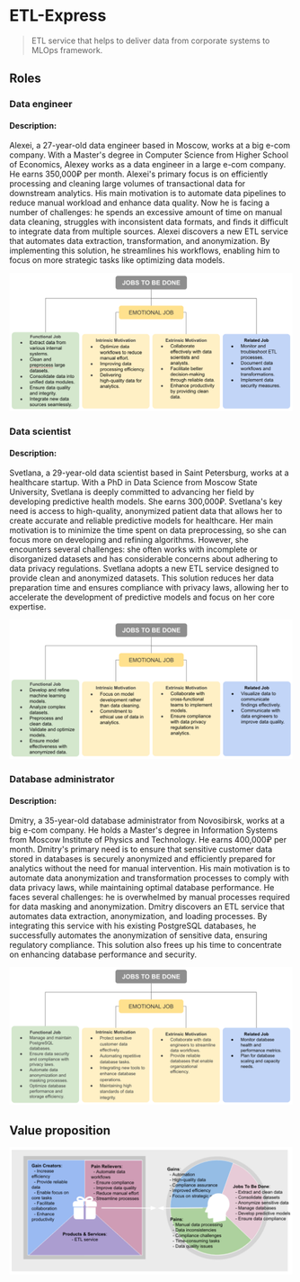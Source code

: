 # ETL-Express 

> ETL service that helps to deliver data from corporate systems to MLOps framework.

## Roles

### Data engineer

#### Description:


Alexei, a 27-year-old data engineer based in Moscow, works at a big e-com company. With a Master's degree in Computer Science from Higher School of Economics, Alexey works as a data engineer in a large e-com company. He earns 350,000₽ per month.
Alexei's primary focus is on efficiently processing and cleaning large volumes of transactional data for downstream analytics. His main motivation is to automate data pipelines to reduce manual workload and enhance data quality. Now he is facing a number of challenges: he spends an excessive amount of time on manual data cleaning, struggles with inconsistent data formats, and finds it difficult to integrate data from multiple sources.
Alexei discovers a new ETL service that automates data extraction, transformation, and anonymization. By implementing this solution, he streamlines his workflows, enabling him to focus on more strategic tasks like optimizing data models.


![](diagrams/data-engineer-jtd.png)

### Data scientist

#### Description:


Svetlana, a 29-year-old data scientist based in Saint Petersburg, works at a healthcare startup. With a PhD in Data Science from Moscow State University, Svetlana is deeply committed to advancing her field by developing predictive health models. She earns 300,000₽.
Svetlana's key need is access to high-quality, anonymized patient data that allows her to create accurate and reliable predictive models for healthcare. Her main motivation is to minimize the time spent on data preprocessing, so she can focus more on developing and refining algorithms. However, she encounters several challenges: she often works with incomplete or disorganized datasets and has considerable concerns about adhering to data privacy regulations.
Svetlana adopts a new ETL service designed to provide clean and anonymized datasets. This solution reduces her data preparation time and ensures compliance with privacy laws, allowing her to accelerate the development of predictive models and focus on her core expertise.


![](diagrams/data-scientist-jtd.png)

### Database administrator

#### Description:


Dmitry, a 35-year-old database administrator from Novosibirsk, works at a big e-com company. He holds a Master's degree in Information Systems from Moscow Institute of Physics and Technology. He earns 400,000₽ per month.
Dmitry's primary need is to ensure that sensitive customer data stored in databases is securely anonymized and efficiently prepared for analytics without the need for manual intervention. His main motivation is to automate data anonymization and transformation processes to comply with data privacy laws, while maintaining optimal database performance. He faces several challenges: he is overwhelmed by manual processes required for data masking and anonymization.
Dmitry discovers an ETL service that automates data extraction, anonymization, and loading processes. By integrating this service with his existing PostgreSQL databases, he successfully automates the anonymization of sensitive data, ensuring regulatory compliance. This solution also frees up his time to concentrate on enhancing database performance and security.


![](diagrams/database-admin-jtd.png)

## Value proposition

![](diagrams/value-proposition.png)

